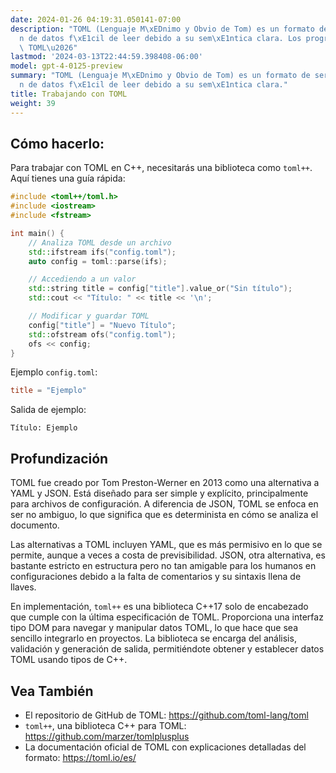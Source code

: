 ```yaml
---
date: 2024-01-26 04:19:31.050141-07:00
description: "TOML (Lenguaje M\xEDnimo y Obvio de Tom) es un formato de serializaci\xF3\
  n de datos f\xE1cil de leer debido a su sem\xE1ntica clara. Los programadores utilizan\
  \ TOML\u2026"
lastmod: '2024-03-13T22:44:59.398408-06:00'
model: gpt-4-0125-preview
summary: "TOML (Lenguaje M\xEDnimo y Obvio de Tom) es un formato de serializaci\xF3\
  n de datos f\xE1cil de leer debido a su sem\xE1ntica clara."
title: Trabajando con TOML
weight: 39
---
```


## Cómo hacerlo:
Para trabajar con TOML en C++, necesitarás una biblioteca como `toml++`. Aquí tienes una guía rápida:

```C++
#include <toml++/toml.h>
#include <iostream>
#include <fstream>

int main() {
    // Analiza TOML desde un archivo
    std::ifstream ifs("config.toml");
    auto config = toml::parse(ifs);

    // Accediendo a un valor
    std::string title = config["title"].value_or("Sin título");
    std::cout << "Título: " << title << '\n';

    // Modificar y guardar TOML
    config["title"] = "Nuevo Título";
    std::ofstream ofs("config.toml");
    ofs << config;
}
```

Ejemplo `config.toml`:
```toml
title = "Ejemplo"
```

Salida de ejemplo:
```plaintext
Título: Ejemplo
```

## Profundización
TOML fue creado por Tom Preston-Werner en 2013 como una alternativa a YAML y JSON. Está diseñado para ser simple y explícito, principalmente para archivos de configuración. A diferencia de JSON, TOML se enfoca en ser no ambiguo, lo que significa que es determinista en cómo se analiza el documento.

Las alternativas a TOML incluyen YAML, que es más permisivo en lo que se permite, aunque a veces a costa de previsibilidad. JSON, otra alternativa, es bastante estricto en estructura pero no tan amigable para los humanos en configuraciones debido a la falta de comentarios y su sintaxis llena de llaves.

En implementación, `toml++` es una biblioteca C++17 solo de encabezado que cumple con la última especificación de TOML. Proporciona una interfaz tipo DOM para navegar y manipular datos TOML, lo que hace que sea sencillo integrarlo en proyectos. La biblioteca se encarga del análisis, validación y generación de salida, permitiéndote obtener y establecer datos TOML usando tipos de C++.

## Vea También
- El repositorio de GitHub de TOML: https://github.com/toml-lang/toml
- `toml++`, una biblioteca C++ para TOML: https://github.com/marzer/tomlplusplus
- La documentación oficial de TOML con explicaciones detalladas del formato: https://toml.io/es/
